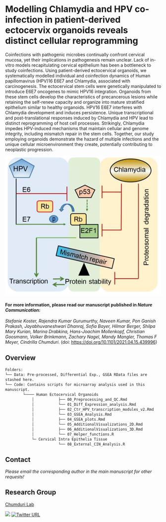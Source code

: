 # Modelling Chlamydia and HPV co-infection in patient-derived ectocervix organoids reveals distinct cellular reprogramming

Coinfections with pathogenic microbes continually confront cervical mucosa, yet their implications in pathogenesis remain unclear. Lack of in-vitro models recapitulating cervical epithelium has been a bottleneck to study coinfections. Using patient-derived ectocervical organoids, we systematically modelled individual and coinfection dynamics of Human papillomavirus (HPV)16 E6E7 and Chlamydia, associated with carcinogenesis. The ectocervical stem cells were genetically manipulated to introduce E6E7 oncogenes to mimic HPV16 integration. Organoids from these stem cells develop the characteristics of precancerous lesions while retaining the self-renew capacity and organize into mature stratified epithelium similar to healthy organoids. HPV16 E6E7 interferes with Chlamydia development and induces persistence. Unique transcriptional and post-translational responses induced by Chlamydia and HPV lead to distinct reprogramming of host cell processes. Strikingly, Chlamydia impedes HPV-induced mechanisms that maintain cellular and genome integrity, including mismatch repair in the stem cells. Together, our study employing organoids demonstrate the hazard of multiple infections and the unique cellular microenvironment they create, potentially contributing to neoplastic progression.






![Biological Theme](MMR_Regulation.PNG)












#### For more information, please read our manuscript published in ***Nature Communication:***
	
	






	
	
*Stefanie Koster, Rajendra Kumar Gurumurthy, Naveen Kumar, Pon Ganish Prakash, Jayabhuvaneshwari Dhanraj, Sofia Bayer, Hilmar Berger, 
Shilpa Mary Kurian, Marina Drabkina, Hans-Joachim Mollenkopf, Christian Goosmann, Volker Brinkmann, Zachary Nagel, Mandy Mangler, 
Thomas F Meyer, Cindrilla Chumduri*. (doi: https://doi.org/10.1101/2021.04.15.439996)



























## Overview
```
Folders:
└── Data: Pre-processed, Differential Exp., GSEA RData files are stashed here.
└── Code: Contains scripts for microarray analysis used in this manuscript.
        └──── Human Ectocervical Organoids
            │       	├── 00_Preprocessing_and_QC.Rmd
            │       	└── 01_Diff_Expression_analysis.Rmd
            │       	├── 02_Ctr_HPV_transcription_modules_v2.Rmd
            │       	└── 03_GSEA_Analysis.Rmd
            │       	├── 04_GSEA_plots.Rmd
            │       	└── 05_AdditionalVisualizations_2D.Rmd
            │       	├── 06_AdditionalVisualizations_3D.Rmd
            │       	└── 07_Helper_functions.R	    
            └─ Cervical Intra Epithelia Tissue
                    	└── 08_External_CIN_Analysis.R	
```























































## Contact
*Please email the corresponding author in the main manuscript for other requests!*




## Research Group
[Chumduri Lab](https://www.chumdurilab.org/)

<a href="https://www.chumdurilab.org/" rel="Chumduri Lab"><img src="https://static.wixstatic.com/media/d77aac_9e37b3da06a741c1911114e7ea43fec5~mv2.jpg/v1/fill/w_1680,h_400,al_t,q_85,usm_0.66_1.00_0.01/d77aac_9e37b3da06a741c1911114e7ea43fec5~mv2.webp" height="150"></a>
[![Twitter URL](http://i.imgur.com/wWzX9uB.png)](https://twitter.com/chumduri)





